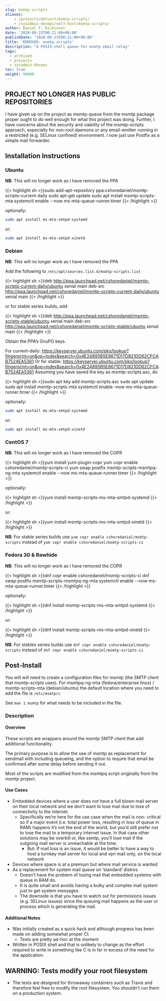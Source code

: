```yaml
---
slug: msmtp-scripts
aliases:
    - /projects/defunct/msmtp-scripts/
    - /sysadmin-devops/self-host/msmtp-scripts/
author: Daniel F. Dickinson
date: '2020-09-23T00:21:00+00:00'
publishDate: '2020-09-23T00:21:00+00:00'
title: 'REMOVED: msmtp-scripts'
description: "A POSIX-shell queue for msmtp email relay"
tags:
  - archived
  - projects
  - sysadmin-devops
toc: true
weight: 90000
---
```


## PROJECT NO LONGER HAS PUBLIC REPOSITORIES

I have given up on the project as msmtp-queue from the msmtp package proper ought to do well enough for what this project was doing. Further, I have concerns about the security and viability of the msmtp-scripts approach, especially for non-root daemons or any email-emitter running in a restricted (e.g. SELinux confined) environment. I now just use Postfix as a simple mail forwarder.

## Installation Instructions

### Ubuntu

**NB**: This will no longer work as I have removed the PPA

{{< highlight sh >}}sudo add-apt-repository ppa:cshoredaniel/msmtp-scripts-current-daily
sudo apt-get update
sudo apt install msmtp-scripts-mta
systemctl enable --now ms-mta-queue-runner.timer
{{< /highlight >}}

optionally:

```sh
sudo apt install ms-mta-smtpd-systemd
```

or:

```sh
sudo apt install ms-mta-smtpd-xinetd
```

### Debian

**NB**: This will no longer work as I have removed the PPA

Add the following to ``/etc/apt/sources.list.d/msmtp-scripts.list``

{{< highlight sh >}}deb <http://ppa.launchpad.net/cshoredaniel/msmtp-scripts-current-daily/ubuntu> xenial main
deb-src <http://ppa.launchpad.net/cshoredaniel/msmtp-scripts-current-daily/ubuntu> xenial main
{{< /highlight >}}

or for stable series builds, add

{{< highlight sh >}}deb <http://ppa.launchpad.net/cshoredaniel/msmtp-scripts-stable/ubuntu> xenial main
deb-src <http://ppa.launchpad.net/cshoredaniel/msmtp-scripts-stable/ubuntu> xenial main
{{< /highlight >}}

Obtain the PPA’s GnuPG keys.

For current-daily: <https://keyserver.ubuntu.com/pks/lookup?fingerprint=on&op=index&search=0x4E24895B5E8671D17D821DD62CFCAB7524EA5361>
Or for stable: <https://keyserver.ubuntu.com/pks/lookup?fingerprint=on&op=index&search=0x4E24895B5E8671D17D821DD62CFCAB7524EA5361>
Assuming you have saved the key as msmtp-scripts.asc, do

{{< highlight sh >}}sudo apt key add msmtp-scripts.asc
sudo apt update
sudo apt install msmtp-scripts-mta
systemctl enable –now ms-mta-queue-runner.timer
{{< /highlight >}}

optionally:

```sh
sudo apt install ms-mta-smtpd-systemd
```

or:

```bash
sudo apt install ms-mta-smtpd-xinetd
```

### CentOS 7

**NB**: This will no longer work as I have removed the COPR

{{< highlight sh >}}yum install yum-plugin-copr
yum copr enable cshoredaniel/msmtp-scripts-ci
yum swap postfix msmtp-scripts-msmtpq-ng-mta
systemctl enable --now ms-mta-queue-runner.timer
{{< /highlight >}}

optionally:

{{< highlight sh >}}yum install msmtp-scripts-ms-mta-smtpd-systemd
{{< /highlight >}}

or:

{{< highlight sh >}}yum install msmtp-scripts-ms-mta-smtpd-xinetd
{{< /highlight >}}

**NB**: For stable series builds use ``yum copr enable cshoredaniel/msmtp-scripts``
instead of ``yum copr enable cshoredaniel/msmtp-scripts-ci``

### Fedora 30 & Rawhide

**NB**: This will no longer work as I have removed the COPR

{{< highlight sh >}}dnf copr enable cshoredaniel/msmtp-scripts-ci
dnf swap postfix msmtp-scripts-msmtpq-ng-mta
systemctl enable --now ms-mta-queue-runner.timer
{{< /highlight >}}

optionally:

{{< highlight sh >}}dnf install msmtp-scripts-ms-mta-smtpd-systemd
{{< /highlight >}}

or:

{{< highlight sh >}}dnf install msmtp-scripts-ms-mta-smtpd-xinetd
{{< /highlight >}}

**NB**: For stables series builds use ``dnf copr enable cshoredaniel/msmtp-scripts``
instead of ``dnf copr enable cshoredaniel/msmtp-scripts-ci``

## Post-Install

You will will need to create a configuration files for msmtp (the
SMTP client that msmtp-scripts uses). For
msmtpq-ng-mta (fedora/enterprise linux) /
msmtp-scripts-mta (debian/ubuntu) the default location where you
need to add the file is ``/etc/msmtprc``

See ``man 1 msmtp`` for what needs to be included in the file.

### Description

#### Overview

These scripts are wrappers around the msmtp SMTP client that add additional
functionality.

The primary purpose is to allow the use of msmtp as replacement for
sendmail with including queueing, and the option to require that email
be confirmed after some delay before sending it out.

Most of the scripts are modified from the msmtpq script originally from
the msmtp project.

#### Use Cases

* Embedded devices where a user does not have a full blown mail server on their local network and we don’t want to lose mail due to lose of connectivity to the internet.
  * Specifically we’re here for the use case when the mail is non- critical so if a major event (i.e. total power loss, resulting in loss of queue in RAM) happens it’s not the end of the world, but you’d still prefer not to lose the mail to a temporary internet issue. In that case other solutions may be overkill or, like ssmtp, you’ll lose mail if the outgoing mail server is unreachable at the time.
    * But: If mail loss is an issue, it would be better to have a way to host a turnkey mail server for local and vpn mail only, on the local network
* Devices where space is at a premium but where mail service is wanted
* As a replacement for system mail queue on ‘standard’ distros
  * Doesn’t have the problem of losing mail that embedded systems with queue in RAM do.
  * It is quite small and avoids having a bulky and complex mail system just to get system messages.
  * The downside is that you have to watch out for permissions issues (e.g. SELinux issues) since the queuing mail happens as the user or process which is generating the mail.

#### Additional Notes

* Was initially created as a quick hack and although progress has
been made on adding somewhat proper CI.
  * Tests are pretty ad-hoc at the moment
* Written in POSIX shell and that is unlikely to change as the
effort required to write in something like C is in far in excess of
the need for the application.

## WARNING: Tests modify your root filesystem

* The tests are designed for throwaway containers such as Travis and
therefore feel free to modify the root filesystem. You shouldn’t
run them on a production system.
